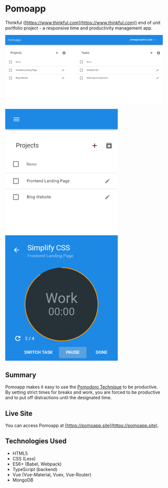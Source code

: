 # Pomoapp
Thinkful ([https://www.thinkful.com](https://www.thinkful.com))
end of unit portfolio project - a responsive time and productivity management
app.

![Project Manager](https://raw.githubusercontent.com/strothj/pomoapp-frontend/master/static/screenshots/desktop1.png)


![Project Manager - Mobile](https://raw.githubusercontent.com/strothj/pomoapp-frontend/master/static/screenshots/mobile1.png)
![Pomodoro Clock - Mobile](https://raw.githubusercontent.com/strothj/pomoapp-frontend/master/static/screenshots/mobile2.png)

## Summary
Pomoapp makes it easy to use the
[Pomodoro Technique](https://en.wikipedia.org/wiki/Pomodoro_Technique)
to be productive.    
By setting strict times for breaks and work, you are forced to be productive and
to put off distractions until the designated time.

## Live Site
You can access Pomoapp at [https://pomoapp.site](https://pomoapp.site).

## Technologies Used
* HTML5
* CSS (Less)
* ES6+ (Babel, Webpack)
* TypeScript (backend)
* Vue (Vue-Material, Vuex, Vue-Router)
* MongoDB
